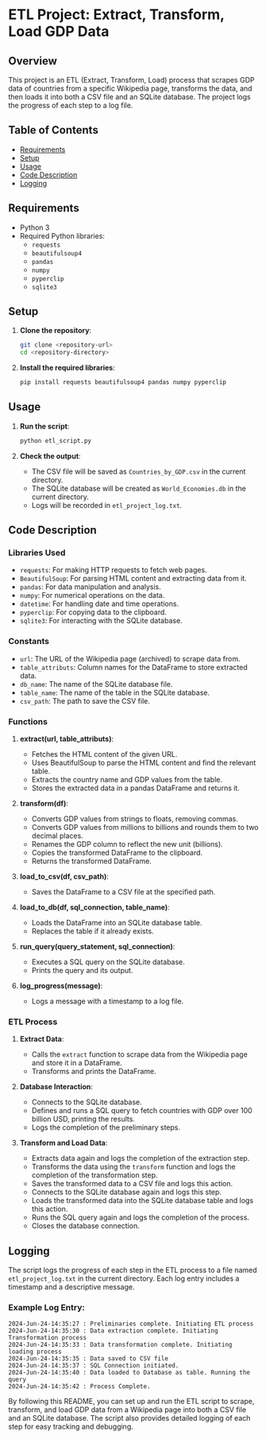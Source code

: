 # ETL Project: Extract, Transform, Load GDP Data

## Overview

This project is an ETL (Extract, Transform, Load) process that scrapes GDP data of countries from a specific Wikipedia page, transforms the data, and then loads it into both a CSV file and an SQLite database. The project logs the progress of each step to a log file.

## Table of Contents

- [Requirements](#requirements)
- [Setup](#setup)
- [Usage](#usage)
- [Code Description](#code-description)
- [Logging](#logging)

## Requirements

- Python 3
- Required Python libraries:
  - `requests`
  - `beautifulsoup4`
  - `pandas`
  - `numpy`
  - `pyperclip`
  - `sqlite3` 

## Setup

1. **Clone the repository**:

    ```bash
    git clone <repository-url>
    cd <repository-directory>
    ```

1. **Install the required libraries**:

    ```bash
    pip install requests beautifulsoup4 pandas numpy pyperclip
    ```

## Usage

1. **Run the script**:

    ```bash
    python etl_script.py
    ```

2. **Check the output**:
    - The CSV file will be saved as `Countries_by_GDP.csv` in the current directory.
    - The SQLite database will be created as `World_Economies.db` in the current directory.
    - Logs will be recorded in `etl_project_log.txt`.

## Code Description

### Libraries Used

- `requests`: For making HTTP requests to fetch web pages.
- `BeautifulSoup`: For parsing HTML content and extracting data from it.
- `pandas`: For data manipulation and analysis.
- `numpy`: For numerical operations on the data.
- `datetime`: For handling date and time operations.
- `pyperclip`: For copying data to the clipboard.
- `sqlite3`: For interacting with the SQLite database.

### Constants

- `url`: The URL of the Wikipedia page (archived) to scrape data from.
- `table_attributs`: Column names for the DataFrame to store extracted data.
- `db_name`: The name of the SQLite database file.
- `table_name`: The name of the table in the SQLite database.
- `csv_path`: The path to save the CSV file.

### Functions

1. **extract(url, table_attributs)**:
   - Fetches the HTML content of the given URL.
   - Uses BeautifulSoup to parse the HTML content and find the relevant table.
   - Extracts the country name and GDP values from the table.
   - Stores the extracted data in a pandas DataFrame and returns it.

2. **transform(df)**:
   - Converts GDP values from strings to floats, removing commas.
   - Converts GDP values from millions to billions and rounds them to two decimal places.
   - Renames the GDP column to reflect the new unit (billions).
   - Copies the transformed DataFrame to the clipboard.
   - Returns the transformed DataFrame.

3. **load_to_csv(df, csv_path)**:
   - Saves the DataFrame to a CSV file at the specified path.

4. **load_to_db(df, sql_connection, table_name)**:
   - Loads the DataFrame into an SQLite database table.
   - Replaces the table if it already exists.

5. **run_query(query_statement, sql_connection)**:
   - Executes a SQL query on the SQLite database.
   - Prints the query and its output.

6. **log_progress(message)**:
   - Logs a message with a timestamp to a log file.

### ETL Process

1. **Extract Data**:
   - Calls the `extract` function to scrape data from the Wikipedia page and store it in a DataFrame.
   - Transforms and prints the DataFrame.

2. **Database Interaction**:
   - Connects to the SQLite database.
   - Defines and runs a SQL query to fetch countries with GDP over 100 billion USD, printing the results.
   - Logs the completion of the preliminary steps.

3. **Transform and Load Data**:
   - Extracts data again and logs the completion of the extraction step.
   - Transforms the data using the `transform` function and logs the completion of the transformation step.
   - Saves the transformed data to a CSV file and logs this action.
   - Connects to the SQLite database again and logs this step.
   - Loads the transformed data into the SQLite database table and logs this action.
   - Runs the SQL query again and logs the completion of the process.
   - Closes the database connection.

## Logging

The script logs the progress of each step in the ETL process to a file named `etl_project_log.txt` in the current directory. Each log entry includes a timestamp and a descriptive message.

### Example Log Entry:

```
2024-Jun-24-14:35:27 : Preliminaries complete. Initiating ETL process
2024-Jun-24-14:35:30 : Data extraction complete. Initiating Transformation process
2024-Jun-24-14:35:33 : Data transformation complete. Initiating loading process
2024-Jun-24-14:35:35 : Data saved to CSV file
2024-Jun-24-14:35:37 : SQL Connection initiated.
2024-Jun-24-14:35:40 : Data loaded to Database as table. Running the query
2024-Jun-24-14:35:42 : Process Complete.
```

By following this README, you can set up and run the ETL script to scrape, transform, and load GDP data from a Wikipedia page into both a CSV file and an SQLite database. The script also provides detailed logging of each step for easy tracking and debugging.
